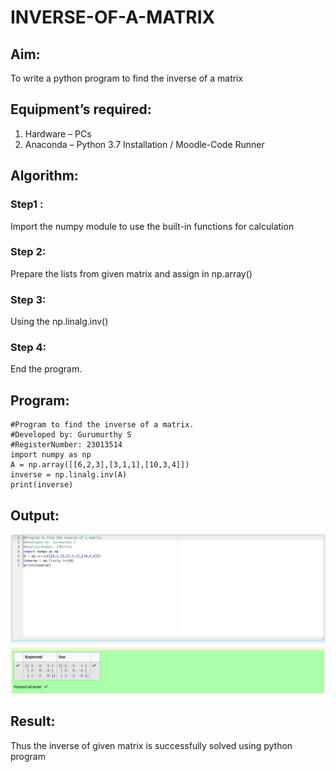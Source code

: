 # INVERSE-OF-A-MATRIX
## Aim:
To write a python program to find the inverse of a matrix
## Equipment’s required:
1. 	Hardware – PCs
2. 	Anaconda – Python 3.7 Installation / Moodle-Code Runner
## Algorithm:
### Step1 : 
Import the numpy module to use the built-in functions for calculation

### Step 2: 
Prepare the lists from given matrix and assign in np.array()

### Step 3: 
Using the np.linalg.inv()

### Step 4: 
End the program.

## Program:
```
#Program to find the inverse of a matrix.
#Developed by: Gurumurthy S
#RegisterNumber: 23013514
import numpy as np
A = np.array([[6,2,3],[3,1,1],[10,3,4]])
inverse = np.linalg.inv(A)
print(inverse)
```
## Output:
![Output](/Inverse_of_Matrix.png)

## Result:
Thus the inverse of given matrix is successfully solved using python program

